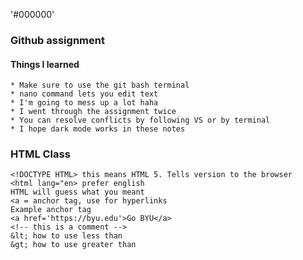 
'#000000'
### Github assignment
   #### Things I learned
    * Make sure to use the git bash terminal
    * nano command lets you edit text
    * I'm going to mess up a lot haha
    * I went through the assignment twice
    * You can resolve conflicts by following VS or by terminal
    * I hope dark mode works in these notes
### HTML Class
    <!DOCTYPE HTML> this means HTML 5. Tells version to the browser
    <html lang="en> prefer english
    HTML will guess what you meant
    <a = anchor tag, use for hyperlinks
    Example anchor tag
    <a href='https://byu.edu'>Go BYU</a>
    <!-- this is a comment -->
    &lt; how to use less than
    &gt; how to use greater than
    
